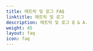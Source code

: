 ```yaml
---
title: 메트릭 및 로그 FAQ
linktitle: 메트릭 및 로그
description: 메트릭 및 로그 Q & A.
weight: 45
layout: faq
icon: faq
---
```

